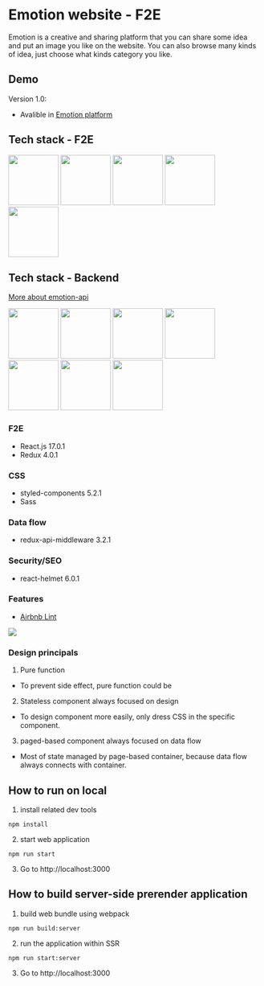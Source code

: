 # Emotion website - F2E
Emotion is a creative and sharing platform that you can share some idea and put an image you like on the website.
You can also browse many kinds of idea, just choose what kinds category you like.

## Demo
Version 1.0: 
- Avalible in [Emotion platform](https://canvas-app.yyisyou.tw/)


## Tech stack - F2E 
<p float="left" margin="10px">
  <img src="https://upload.wikimedia.org/wikipedia/commons/thumb/a/a7/React-icon.svg/1200px-React-icon.svg.png" height="100px"> 
  <img src="https://raw.githubusercontent.com/styled-components/brand/master/styled-components.png" height="100px">
  <img src="https://sass-lang.com/assets/img/logos/logo-b6e1ef6e.svg" height="100px">  
  <img src="https://avatars.githubusercontent.com/u/10717820?s=400&v=4" height="100px">
  <img src="https://magiclen.org/wp-content/uploads/2019/06/webpack.png" height="100px">
</p>

## Tech stack - Backend 
[More about emotion-api](https://github.com/yangyangisyou/emotion-api)
<p float="left" margin="10px">
  <img src="https://miro.medium.com/max/568/1*NVCQ4tTrPoAYDAkXCTFe8A.png" height="100px"> 
  <img src="https://miro.medium.com/max/640/0*6qOgnDDBnPDiANOY.png" height="100px">
  <img src="https://upload.wikimedia.org/wikipedia/commons/thumb/d/d9/Node.js_logo.svg/1200px-Node.js_logo.svg.png"height="100px">  
  <img src="https://expressjs.com/images/express-facebook-share.png" height="100px">
  <img src="https://upload.wikimedia.org/wikipedia/commons/thumb/7/72/Pixabay-logo-new.svg/1200px-Pixabay-logo-new.svg.png" height="100px">
  <img src="https://thepracticaldev.s3.amazonaws.com/i/c29t9uc8roz8g9rddbqs.png" height="100px">
  <img src="https://upload.wikimedia.org/wikipedia/commons/a/ab/Swagger-logo.png"height="100px">
</p>

### F2E
* React.js 17.0.1  
* Redux 4.0.1

### CSS
* styled-components 5.2.1  
* Sass

### Data flow
* redux-api-middleware 3.2.1

### Security/SEO
* react-helmet 6.0.1

### Features
* [Airbnb Lint](https://github.com/airbnb/javascript)  
<img src="https://i.imgur.com/A2XaNqc.png"> 

### Design principals
1. Pure function
  - To prevent side effect, pure function could be 
2. Stateless component always focused on design
  - To design component more easily, only dress CSS in the specific component. 
3. paged-based component always focused on data flow
  - Most of state managed by page-based container, because data flow always connects with container.

 
## How to run on local
1. install related dev tools
```
npm install
```

2. start web application  
```
npm run start
```
3. Go to http://localhost:3000

## How to build server-side prerender application
1. build web bundle using webpack
```
npm run build:server
```

2. run the application within SSR
```
npm run start:server
```
3. Go to http://localhost:3000



